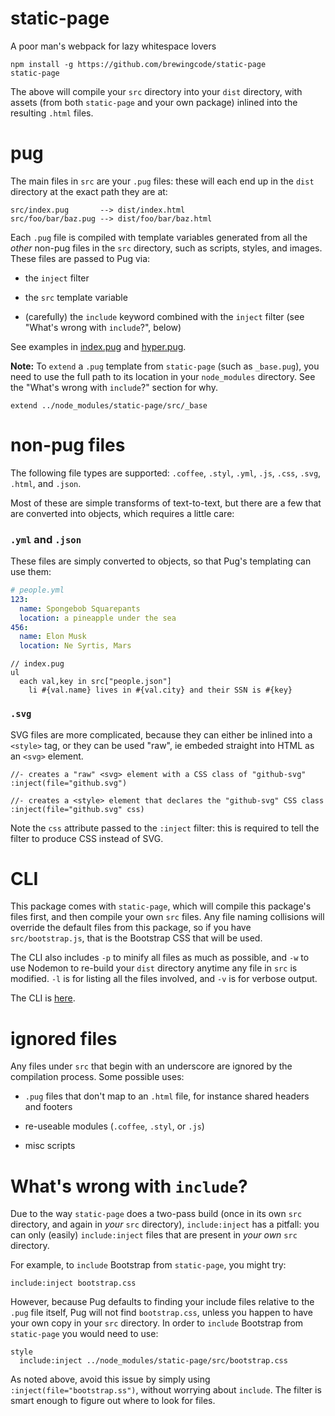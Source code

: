 # static-page

A poor man's webpack for lazy whitespace lovers

```
npm install -g https://github.com/brewingcode/static-page
static-page
```

The above will compile your `src` directory into your `dist` directory, with
assets (from both `static-page` and your own package) inlined into the
resulting `.html` files.

# pug

The main files in `src` are your `.pug` files: these will each end up in
the `dist` directory at the exact path they are at:

    src/index.pug       --> dist/index.html
    src/foo/bar/baz.pug --> dist/foo/bar/baz.html

Each `.pug` file is compiled with template variables generated from all the
_other_ non-pug files in the `src` directory, such as scripts, styles, and
images. These files are passed to Pug via:

* the `inject` filter

* the `src` template variable

* (carefully) the `include` keyword combined with the `inject` filter (see "What's
wrong with `include`?", below)

See examples in [index.pug](test/index.pug) and [hyper.pug](test/hyper.pug).

**Note:** To `extend` a `.pug` template from `static-page` (such as
`_base.pug`), you need to use the full path to its location in your `node_modules`
directory. See the "What's wrong with `include`?" section for why.

    extend ../node_modules/static-page/src/_base

# non-pug files

The following file types are supported: `.coffee`, `.styl`, `.yml`, `.js`,
`.css`, `.svg`, `.html`, and `.json`.

Most of these are simple transforms of text-to-text, but there are a few
that are converted into objects, which requires a little care:

### `.yml` and `.json`

These files are simply converted to objects, so that Pug's templating can use
them:

```yml
# people.yml
123:
  name: Spongebob Squarepants
  location: a pineapple under the sea
456:
  name: Elon Musk
  location: Ne Syrtis, Mars
```

```pug
// index.pug
ul
  each val,key in src["people.json"]
    li #{val.name} lives in #{val.city} and their SSN is #{key}
```

### `.svg`

SVG files are more complicated, because they can either be inlined into a
`<style>` tag, or they can be used "raw", ie embeded straight into HTML as an
`<svg>` element.

```
//- creates a "raw" <svg> element with a CSS class of "github-svg"
:inject(file="github.svg")

//- creates a <style> element that declares the "github-svg" CSS class
:inject(file="github.svg" css)
```

Note the `css` attribute passed to the `:inject` filter: this is required to
tell the filter to produce CSS instead of SVG.

# CLI

This package comes with `static-page`, which will compile this package's files
first, and then compile your own `src` files. Any file naming collisions will
override the default files from this package, so if you have
`src/bootstrap.js`, that is the Bootstrap CSS that will be used.

The CLI also includes `-p` to minify all files as much as possible, and `-w`
to use Nodemon to re-build your `dist` directory anytime any file in `src`
is modified. `-l` is for listing all the files involved, and `-v` is for
verbose output.

The CLI is [here](lib/cli.coffee).

# ignored files

Any files under `src` that begin with an underscore are ignored by the
compilation process. Some possible uses:

* `.pug` files that don't map to an `.html` file, for instance shared headers
  and footers

* re-useable modules (`.coffee`, `.styl`, or `.js`)

* misc scripts

# What's wrong with `include`?

Due to the way `static-page` does a two-pass build (once in its own `src`
directory, and again in _your_ `src` directory), `include:inject` has a
pitfall: you can only (easily) `include:inject` files that are present in
_your own_ `src` directory.

For example, to `include` Bootstrap from `static-page`, you might try:

    include:inject bootstrap.css

However, because Pug defaults to finding your include files relative to the
`.pug` file itself, Pug will not find `bootstrap.css`, unless you happen to
have your own copy in your `src` directory. In order to `include` Bootstrap
from `static-page` you would need to use:

    style
      include:inject ../node_modules/static-page/src/bootstrap.css

As noted above, avoid this issue by simply using
`:inject(file="bootstrap.ss")`, without worrying about `include`. The filter
is smart enough to figure out where to look for files.
